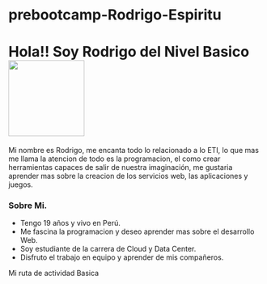 # prebootcamp-Rodrigo-Espiritu
<h1> Hola!! Soy Rodrigo del Nivel Basico <img src="https://media.tenor.com/EUezFJFLzr0AAAAC/saludos-hola.gif" width="150px"> </h1>

Mi nombre es Rodrigo, me encanta todo lo relacionado a lo ETI, lo que mas me llama la atencion de todo es la programacion, el como crear herramientas capaces de salir de nuestra imaginación, me gustaria aprender mas sobre la creacion de los servicios web, las aplicaciones y juegos.

### Sobre Mi.
- Tengo 19 años y vivo en Perú.
- Me fascina la programacion y deseo aprender mas sobre el desarrollo Web.
- Soy estudiante de la carrera de Cloud y Data Center.
- Disfruto el trabajo en equipo y aprender de mis compañeros.
  
Mi ruta de actividad Basica
